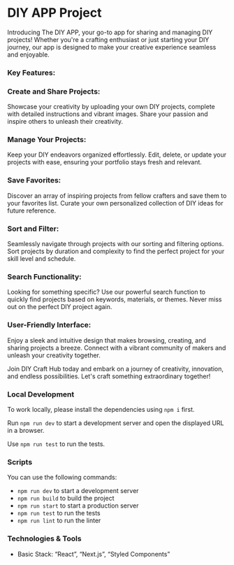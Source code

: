 # DIY APP Project

Introducing The DIY APP, your go-to app for sharing and managing DIY projects! Whether you're a crafting enthusiast or just starting your DIY journey, our app is designed to make your creative experience seamless and enjoyable.

### Key Features: 

### Create and Share Projects:
Showcase your creativity by uploading your own DIY projects, complete with detailed instructions and vibrant images. Share your passion and inspire others to unleash their creativity.

### Manage Your Projects:
Keep your DIY endeavors organized effortlessly. Edit, delete, or update your projects with ease, ensuring your portfolio stays fresh and relevant.

### Save Favorites:
Discover an array of inspiring projects from fellow crafters and save them to your favorites list. Curate your own personalized collection of DIY ideas for future reference.

### Sort and Filter:
Seamlessly navigate through projects with our sorting and filtering options. Sort projects by duration and complexity to find the perfect project for your skill level and schedule.

### Search Functionality:
Looking for something specific? Use our powerful search function to quickly find projects based on keywords, materials, or themes. Never miss out on the perfect DIY project again.

### User-Friendly Interface:
Enjoy a sleek and intuitive design that makes browsing, creating, and sharing projects a breeze. Connect with a vibrant community of makers and unleash your creativity together.

Join DIY Craft Hub today and embark on a journey of creativity, innovation, and endless possibilities. Let's craft something extraordinary together!



### Local Development

To work locally, please install the dependencies using `npm i` first.

Run `npm run dev` to start a development server and open the displayed URL in a browser.

Use `npm run test` to run the tests.

### Scripts

You can use the following commands:

- `npm run dev` to start a development server
- `npm run build` to build the project
- `npm run start` to start a production server
- `npm run test` to run the tests
- `npm run lint` to run the linter

  
### Technologies & Tools

- Basic Stack: “React”, “Next.js”, “Styled Components”
